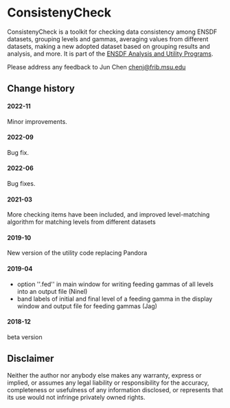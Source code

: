 # ConsistenyCheck 
ConsistenyCheck is a toolkit for checking data consistency among ENSDF datasets, grouping levels and gammas, averaging values from different datasets, making a new adopted dataset based on grouping results and analysis, and more. It is part of the [ENSDF Analysis and Utility Programs](https://nds.iaea.org/public/ensdf_pgm/).

Please address any feedback to Jun Chen chenj@frib.msu.edu

## Change history

#### 2022-11
Minor improvements.

#### 2022-09
Bug fix.

#### 2022-06
Bug fixes.

#### 2021-03
More checking items have been included, and improved level-matching algorithm for matching levels from different datasets

#### 2019-10
New version of the utility code replacing Pandora

#### 2019-04
- option ''.fed'' in main window for writing feeding gammas of all levels into an output file (Ninel)
- band labels of initial and final level of a feeding gamma in the display window and output file for feeding gammas (Jag)

#### 2018-12
beta version 

## Disclaimer

Neither the author nor anybody else makes any warranty, express or implied, or assumes any legal liability or responsibility for the accuracy, completeness or usefulness of any information disclosed, or represents that its use would not infringe privately owned rights.
